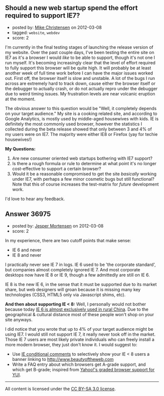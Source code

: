 ## Should a new web startup spend the effort required to support IE7?

- posted by: [Mike Christensen](https://stackexchange.com/users/-1/16340-mike-christensen) on 2012-03-08
- tagged: `website`, `webdev`
- score: 2

I'm currently in the final testing stages of launching the release version of my website.  Over the past couple days, I've been testing the entire site on IE7 as it's a browser I would *like* to be able to support, though it's not one I run myself.  It's becoming increasingly clear that the level of effort required to fully support this browser will be quite high.  It will probably be at least another week of full time work before I can have the major issues worked out.  First off, the browser itself is slow and unstable.  A lot of the bugs I run across are extremely hard to track down, cause either the browser itself or the debugger to actually crash, or do not actually repro under the debugger due to weird timing issues.  My frustration levels are near volcanic eruption at the moment.

The obvious answer to this question would be "Well, it completely depends on your target audience."  My site is a cooking related site, and according to Google Analytics, is mostly used by middle-aged housewives with kids.  IE is definitely the most commonly used browser, however the statistics I collected during the beta release showed that only between 3 and 4% of my users were on IE7.  The majority were either IE8 or Firefox (yay for techie housewives!)

**My Questions:**

1. Are new consumer oriented web startups bothering with IE7 support?
2. Is there a rough formula or rule to determine at what point it's no longer cost-effective to support a certain browser?
3. Would it be a reasonable compromised to get the site *basically* working under IE7, with perhaps a few minor cosmetic bugs but still functional?  Note that this of course increases the test-matrix for *future* development work.

I'd love to hear any feedback.


## Answer 36975

- posted by: [Jesper Mortensen](https://stackexchange.com/users/-1/1261-jesper-mortensen) on 2012-03-08
- score: 2

<p>In my experience, there are two cutoff points that make sense:</p>

<ul>
<li>IE 6 and never</li>
<li>IE 8 and never</li>
</ul>

<p>I practically never see IE 7 in logs. IE 6 used to be 'the corporate standard', but companies almost completely ignored IE 7. And most corporate desktops now have IE 8 or IE 9, though a few admittedly are still on IE 6.</p>

<p>IE 8 is the new IE 6, in the sense that it must be supported due to its market share, but web designers will groan because it is missing many key technologies (CSS3, HTML5 only via Javascript shims, etc).</p>

<p><strong>And then about supporting IE &lt; 8:</strong> Well, I personally would not bother because today <a href="http://www.ie6countdown.com/" rel="nofollow">IE 6 is almost exclusively used in rural China</a>. Due to the geographical &amp; cultural distance most of these people won't shop on your site anyways.</p>

<p>I did notice that you wrote that up to 4% of your target audience might be using IE7. I would still not support IE 7, it really never took off in the market. Those IE 7 users are most likely private individuals who can freely install a more modern browser, they just don't know it. I would suggest to:</p>

<ul>
<li>Use <a href="http://www.quirksmode.org/css/condcom.html" rel="nofollow">IE conditional comments</a> to selectively show your IE &lt; 8 users a banner linking to <a href="http://www.beautyoftheweb.com" rel="nofollow">http://www.beautyoftheweb.com</a></li>
<li>Write a FAQ entry about which browsers get A-grade support, and which get B-grade; inspired from <a href="http://yuilibrary.com/yui/docs/tutorials/gbs/" rel="nofollow">Yahoo!'s graded browser support for YUI</a>.</li>
</ul>




---

All content is licensed under the [CC BY-SA 3.0 license](https://creativecommons.org/licenses/by-sa/3.0/).
